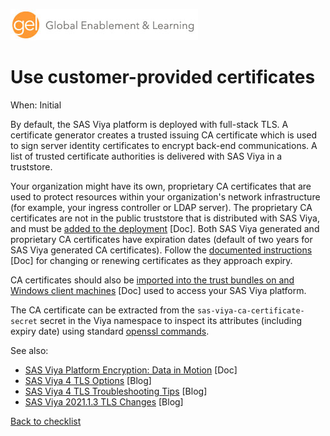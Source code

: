 ![Global Enablement & Learning](/img/gel_banner_logo_tech-partners.jpg)

# Use customer-provided certificates

<!--
SortString: 0050
Description: Generate new or renew expiring TLS certificates used for encryption of data in transit.
Tags: Initial,Legacy,Done
Topic: Kubernetes & IT Admin
Essential: -
Authors: Ajmal Farzam
-->

When: Initial

By default, the SAS Viya platform is deployed with full-stack TLS. A certificate generator creates a trusted issuing CA certificate which is used to sign server identity certificates to encrypt back-end communications.  A list of trusted certificate authorities is delivered with SAS Viya in a truststore.

Your organization might have its own, proprietary CA certificates that are used to protect resources within your organization's network infrastructure (for example, your ingress controller or LDAP server). The proprietary CA certificates are not in the public truststore that is distributed with SAS Viya, and must be [added to the deployment](https://go.documentation.sas.com/doc/en/sasadmincdc/default/calencryptmotion/n1xdqv1sezyrahn17erzcunxwix9.htm#n00kfxh05vul45n1ki9k5x6jj4bc) [Doc]. Both SAS Viya generated and proprietary CA certificates have expiration dates (default of two years for SAS Viya generated CA certificates). Follow the [documented instructions](https://go.documentation.sas.com/doc/en/sasadmincdc/default/calencryptmotion/n1xdqv1sezyrahn17erzcunxwix9.htm#n0hxizba350deqn1l7prdukhsrwf) [Doc] for changing or renewing certificates as they approach expiry.

CA certificates should also be [imported into the trust bundles on and Windows client machines](https://go.documentation.sas.com/doc/en/sasadmincdc/default/calencryptmotion/n1xdqv1sezyrahn17erzcunxwix9.htm#p09ebu28fz7zpjn17r6jf6iwpyyw) [Doc] used to access your SAS Viya platform.

The CA certificate can be extracted from the `sas-viya-ca-certificate-secret` secret in the Viya namespace to inspect its attributes (including expiry date) using standard [openssl commands](https://www.suse.com/support/kb/doc/?id=000018417).

See also:
* [SAS Viya Platform Encryption: Data in Motion](https://go.documentation.sas.com/doc/en/sasadmincdc/default/calencryptmotion/titlepage.htm) [Doc]
* [SAS Viya 4 TLS Options](https://communities.sas.com/t5/SAS-Communities-Library/SAS-Viya-2020-1-and-later-TLS-Options/ta-p/705982) [Blog]
* [SAS Viya 4 TLS Troubleshooting Tips](https://communities.sas.com/t5/SAS-Communities-Library/SAS-Viya-2020-1-and-later-TLS-Troubleshooting-Tips/ta-p/706087) [Blog]
* [SAS Viya 2021.1.3 TLS Changes](https://communities.sas.com/t5/SAS-Communities-Library/SAS-Viya-2021-1-3-TLS-Changes/ta-p/754712) [Blog]

[Back to checklist](../checklist.md)